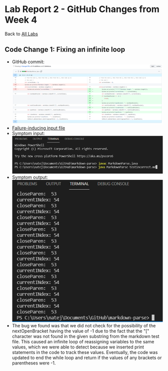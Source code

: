 # Lab Report 2 - GitHub Changes from Week 4
Back to [All Labs](https://njmorales.github.io/cse15l-lab-reports/)

## Code Change 1: Fixing an infinite loop
* GitHub commit: 
![Image](codechange1.PNG)
* [Failure-inducing input file](testincorrect.md)
* Symptom input: 
![Image](symptom1input.PNG)
* Symptom output: 
![Image](symptom1output.PNG)
* The bug we found was that we did not check for the possibility of the nextOpenBracket having the value of -1 due to the fact that the "[" character was not found in the given substring from the markdown test file. This caused an infinite loop of reassigning variables to the same values, which we were able to detect because we inserted print statements in the code to track these values. Eventually, the code was updated to end the while loop and return if the values of any brackets or parentheses were -1. 